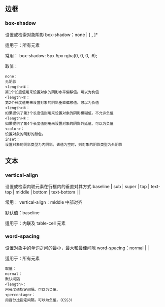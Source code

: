 ## 边框

### box-shadow
设置或检索对象阴影
box-shadow：none | <shadow> [ , <shadow> ]*

适用于：所有元素

常用：
box-shadow: 5px 5px rgba(0, 0, 0, .6);

取值：
```
none：
无阴影
<length>①：
第1个长度值用来设置对象的阴影水平偏移值。可以为负值
<length>②：
第2个长度值用来设置对象的阴影垂直偏移值。可以为负值
<length>③：
如果提供了第3个长度值则用来设置对象的阴影模糊值。不允许负值
<length>④：
如果提供了第4个长度值则用来设置对象的阴影外延值。可以为负值
<color>：
设置对象的阴影的颜色。
inset：
设置对象的阴影类型为内阴影。该值为空时，则对象的阴影类型为外阴影
```
## 文本

### vertical-align
设置或检索内联元素在行框内的垂直对其方式
baseline | sub | super | top | text-top | middle | bottom | text-bottom | <percentage> | <length>

常用：
vertical-align：middle 中部对齐

默认值：baseline

适用于：内联及 table-cell 元素

### word-spacing 
设置对象中的单词之间的最小，最大和最佳间隙
word-spacing：normal | <length> | <percentage>

适用于：所有元素
```
取值：
normal：
默认间隔
<length>：
用长度值指定间隔。可以为负值。
<percentage>：
用百分比指定间隔。可以为负值。（CSS3）
```

